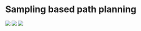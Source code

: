 Sampling based path planning
=======

![](https://media.giphy.com/media/d30pyxxfl13gIKKA/giphy.gif)
![](https://media.giphy.com/media/l2QE74odL7rZ7r1fy/giphy.gif)
![](https://media.giphy.com/media/26u4pT3Uxl9J2diww/giphy.gif)
